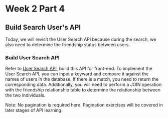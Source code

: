 # Week 2 Part 4

## Build Search User's API

Today, we will revisit the User Search API because during the search, we also need to determine the friendship status between users.

### Build User Search API

Refer to [User Search API](https://github.com/AppWorks-School-Materials/API-Doc/tree/master/Canchu#user-search-api), build this API for front-end. To implement the User Search API, you can input a keyword and compare it against the names of users in the database. If there is a match, you need to return the corresponding data. Additionally, you will need to perform a JOIN operation with the friendship relationship table to determine the relationship between the two individuals.

Note: No pagination is required here. Pagination exercises will be covered in later stages of API learning.